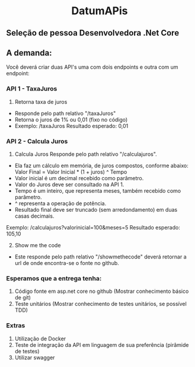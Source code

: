 
<h1 align="center">DatumAPis</h1>

## Seleção de pessoa Desenvolvedora .Net Core

## A demanda:

Você deverá criar duas API's uma com dois endpoints e outra com um endpoint:

### API 1 - TaxaJuros
 
1) Retorna taxa de juros
* Responde pelo path relativo "/taxaJuros"
* Retorna o juros de 1% ou 0,01 (fixo no código)
* Exemplo: /taxaJuros Resultado esperado: 0,01

### API 2 - Calcula Juros

1. Calcula Juros
Responde pelo path relativo "/calculajuros".

* Ela faz um cálculo em memória, de juros compostos, conforme abaixo:
Valor Final = Valor Inicial * (1 + juros) ^ Tempo
* Valor inicial é um decimal recebido como parâmetro.
* Valor do Juros deve ser consultado na API 1.
* Tempo é um inteiro, que representa meses, também recebido como parâmetro.
* ^ representa a operação de potência.
* Resultado final deve ser truncado (sem arredondamento) em duas casas decimais.

Exemplo: /calculajuros?valorinicial=100&meses=5 Resultado esperado: 105,10

2. Show me the code

* Este responde pelo path relativo "/showmethecode" deverá retornar a url de onde encontra-se o fonte no github.

### Esperamos que a entrega tenha:

1. Código fonte em asp.net core no github (Mostrar conhecimento básico de git)
2. Teste unitários (Mostrar conhecimento de testes unitários, se possível TDD)

### Extras
1. Utilização de Docker
2. Teste de integração da API em linguagem de sua preferência (pirâmide de testes)
3. Utilizar swagger
